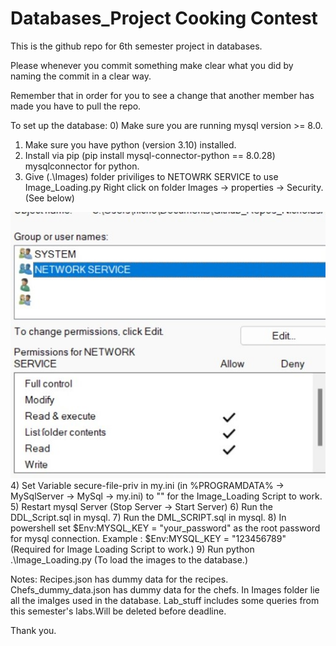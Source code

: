 # Databases_Project Cooking Contest

This is the github repo for 6th semester project in databases.

Please whenever you commit something make clear what you did by naming the commit in a clear way.

Remember that in order for you to see a change that another member has made you
have to pull the repo.

To set up the database:
0) Make sure you are running mysql version >= 8.0.
1) Make sure you have python (version 3.10) installed.
2) Install via pip (pip install mysql-connector-python == 8.0.28) mysqlconnector for python.
3) Give (.\Images) folder priviliges to NETOWRK SERVICE to use Image_Loading.py
Right click on folder Images -> properties -> Security.
(See below)

![Add network service to folder Security menu in Windows.](NETWORKSERVICE.jpg)
4) Set Variable secure-file-priv in my.ini (in %PROGRAMDATA% -> MySqlServer -> MySql<Version> -> my.ini) to "" for the Image_Loading Script to work.
5) Restart mysql Server (Stop Server -> Start Server)
6) Run the DDL_Script.sql in mysql.
7) Run the DML_SCRIPT.sql in mysql.
8) In powershell set $Env:MYSQL_KEY = "your_password" as the root password for mysql connection.
   Example : $Env:MYSQL_KEY = "123456789" (Required for Image Loading Script to work.)
9) Run python .\Image_Loading.py (To load the images to the database.)

Notes:
Recipes.json has dummy data for the recipes.
Chefs_dummy_data.json has dummy data for the chefs.
In Images folder lie all the imaIges used in the database.
Lab_stuff includes some queries from this semester's labs.Will be deleted before deadline.

Thank you.
